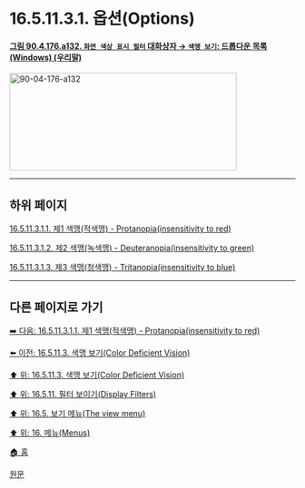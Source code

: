 # 16.5.11.3.1. 옵션(Options)

<a id="90-04-176-a132"></a>

#### [그림 90.4.176.a132. `화면 색상 표시 필터` 대화상자 → `색맹 보기`: 드롭다운 목록 (Windows) (우리말)](./90-04-0176-color_display_filters.md#90-04-176-a132)
<img width="400" height="172" alt="90-04-176-a132" src="https://github.com/user-attachments/assets/d76aaeb3-77c9-49f9-845a-445d5ef5ed54" />

***

## 하위 페이지

[16.5.11.3.1.1. 제1 색맹(적색맹) - Protanopia(insensitivity to red)](./16-05-11-03-01-01-protanopia.md)

[16.5.11.3.1.2. 제2 색맹(녹색맹) - Deuteranopia(insensitivity to green)](./16-05-11-03-01-02-deuteranopia.md)

[16.5.11.3.1.3. 제3 색맹(청색맹) - Tritanopia(insensitivity to blue)](./16-05-11-03-01-03-tritanopia.md)

***

## 다른 페이지로 가기

[➡️ 다음: 16.5.11.3.1.1. 제1 색맹(적색맹) - Protanopia(insensitivity to red)](./16-05-11-03-01-01-protanopia.md)

[⬅️ 이전: 16.5.11.3. 색맹 보기(Color Deficient Vision)](./16-05-11-03-00-color_deficient_vision.md)

[⬆️ 위: 16.5.11.3. 색맹 보기(Color Deficient Vision)](./16-05-11-03-00-color_deficient_vision.md)

[⬆️ 위: 16.5.11. 필터 보이기(Display Filters)](./16-05-11-00-display-filters.md)

[⬆️ 위: 16.5. 보기 메뉴(The view menu)](./16-05-00-the-view-menu.md)

[⬆️ 위: 16. 메뉴(Menus)](./16-00-menus.md)

[🏠 홈](./00-home.md)

[원문](https://docs.gimp.org/2.10/ko/gimp-display-filter-dialog.html#idm25809)